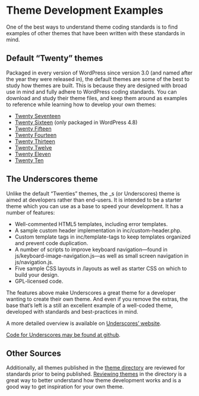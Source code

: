 # Theme Development Examples

One of the best ways to understand theme coding standards is to find examples of other themes that have been written with these standards in mind.

## Default “Twenty” themes

Packaged in every version of WordPress since version 3.0 (and named after the year they were released in), the default themes are some of the best to study how themes are built. This is because they are designed with broad use in mind and fully adhere to WordPress coding standards. You can download and study their theme files, and keep them around as examples to reference while learning how to develop your own themes:

* [Twenty Seventeen](https://core.trac.wordpress.org/browser/trunk/src/wp-content/themes/twentyseventeen)
* [Twenty Sixteen](https://core.trac.wordpress.org/browser/trunk/src/wp-content/themes/twentysixteen) (only packaged in WordPress 4.8)
* [Twenty Fifteen](https://core.trac.wordpress.org/browser/trunk/src/wp-content/themes/twentyfifteen)
* [Twenty Fourteen](https://core.trac.wordpress.org/browser/trunk/src/wp-content/themes/twentyfourteen)
* [Twenty Thirteen](https://core.trac.wordpress.org/browser/trunk/src/wp-content/themes/twentythirteen)
* [Twenty Twelve](https://core.trac.wordpress.org/browser/trunk/src/wp-content/themes/twentytwelve)
* [Twenty Eleven](https://core.trac.wordpress.org/browser/trunk/src/wp-content/themes/twentyeleven)
* [Twenty Ten](https://core.trac.wordpress.org/browser/trunk/src/wp-content/themes/twentyten)

## The Underscores theme

Unlike the default “Twenties” themes, the _s (or Underscores) theme is aimed at developers rather than end-users. It is intended to be a starter theme which you can use as a base to speed your development. It has a number of features:

* Well-commented HTML5 templates, including error templates.
* A sample custom header implementation in inc/custom-header.php.
* Custom template tags in inc/template-tags to keep templates organized and prevent code duplication.
* A number of scripts to improve keyboard navigation—found in js/keyboard-image-navigation.js—as well as small screen navigation in js/navigation.js.
* Five sample CSS layouts in /layouts as well as starter CSS on which to build your design.
* GPL-licensed code.

The features above make Underscores a great theme for a developer wanting to create their own theme. And even if you remove the extras, the base that’s left is a still an excellent example of a well-coded theme, developed with standards and best-practices in mind.

A more detailed overview is available on [Underscores’ website](http://underscores.me/).

[Code for Underscores may be found at github](https://github.com/Automattic/_s/).

## Other Sources

Additionally, all themes published in the [theme directory](https://wordpress.org/themes/) are reviewed for standards prior to being published. [Reviewing themes](https://make.wordpress.org/themes/) in the directory is a great way to better understand how theme development works and is a good way to get inspiration for your own theme.
